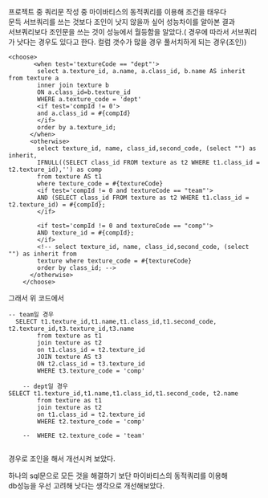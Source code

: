 프로젝트 중 쿼리문 작성 중 마이바티스의 동적쿼리를 이용해 조건을 태우다   
문득 서브쿼리를 쓰는 것보다 조인이 낫지 않을까 싶어 성능차이를 알아본 결과   
서브쿼리보다 조인문을 쓰는 것이 성능에서 월등함을 알았다.( 경우에 따라서 서브쿼리가 낫다는 경우도 있다고 한다. 컬럼 갯수가 많을 경우 풀서치하게 되는 경우(조인))
```
<choose>
	   <when test='textureCode == "dept"'>
	  	select a.texture_id, a.name, a.class_id, b.name AS inherit from texture a
		inner join texture b
		ON a.class_id=b.texture_id
		WHERE a.texture_code = 'dept'
		<if test='compId != 0'>
		and a.class_id = #{compId}
		</if>
		order by a.texture_id;		
	  </when>
	  <otherwise> 
	  	select texture_id, name, class_id,second_code, (select "") as inherit,
		IFNULL((SELECT class_id FROM texture as t2 WHERE t1.class_id = t2.texture_id),'') as comp 
		from texture AS t1 
		where texture_code = #{textureCode}
		<if test='compId != 0 and textureCode == "team"'>
		AND (SELECT class_id FROM texture as t2 WHERE t1.class_id = t2.texture_id) = #{compId};
		</if>
		
		<if test='compId != 0 and textureCode == "comp"'>
		AND texture_id = #{compId};
		</if>
	  	<!-- select texture_id, name, class_id,second_code, (select "") as inherit from
		texture where texture_code = #{textureCode}
		order by class_id; -->
	  </otherwise>
	</choose>   
  ```
  
  그래서 위 코드에서 
``` 
-- team일 경우	
  SELECT t1.texture_id,t1.name,t1.class_id,t1.second_code, t2.texture_id,t3.texture_id,t3.name
		from texture as t1
		join texture as t2
		on t1.class_id = t2.texture_id  
		JOIN texture AS t3
		ON t2.class_id = t3.texture_id
		WHERE t3.texture_code = 'comp'

	-- dept일 경우 	
SELECT t1.texture_id,t1.name,t1.class_id,t1.second_code, t2.name
		from texture as t1
		join texture as t2
		on t1.class_id = t2.texture_id 
		WHERE t2.texture_code = 'comp' 

	--	WHERE t2.texture_code = 'team'		
  
```
경우로 조인을 해서 개선시켜 보았다. 

하나의 sql문으로 모든 것을 해결하기 보단 마이바티스의 동적쿼리를 이용해    
db성능을 우선 고려해 낫다는 생각으로 개선해보았다.
